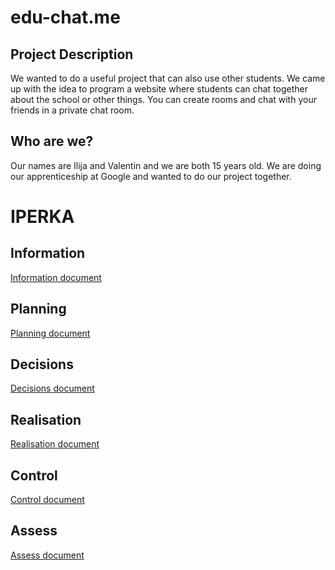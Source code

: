 # edu-chat.me

## Project Description
We wanted to do a useful project that can also use other students. We came up with the idea to program a website where students can chat together about the school or other things. You can create rooms and chat with your friends in a private chat room. 

## Who are we?
Our names are Ilija and Valentin and we are both 15 years old. We are doing our apprenticeship at Google and wanted to do our project together. 

# IPERKA

## Information
[Information document](https://github.com/nussbaumerv/m431/blob/main/Doku_I.md)

## Planning
[Planning document](https://github.com/nussbaumerv/m431/blob/main/Doku_P.md)

## Decisions
[Decisions document](https://github.com/nussbaumerv/m431/blob/main/Doku_E.md)

## Realisation
[Realisation document](https://github.com/nussbaumerv/m431/blob/main/Doku_R.md)

## Control
[Control document](https://github.com/nussbaumerv/m431/blob/main/Doku_K.md)

## Assess
[Assess document](https://github.com/nussbaumerv/m431/blob/main/Doku_A.md)
